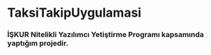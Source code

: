 # TaksiTakipUygulamasi
 
### İŞKUR Nitelikli Yazılımcı Yetiştirme Programı kapsamında yaptığım projedir.

